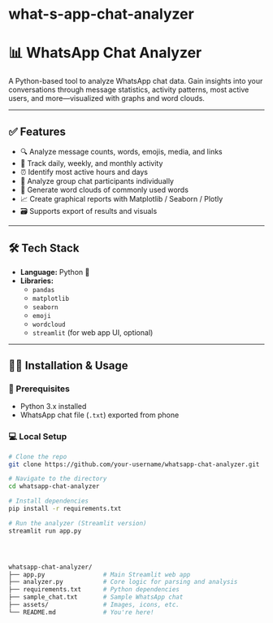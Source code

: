 # what-s-app-chat-analyzer

# 📊 WhatsApp Chat Analyzer

A Python-based tool to analyze WhatsApp chat data. Gain insights into your conversations through message statistics, activity patterns, most active users, and more—visualized with graphs and word clouds.

---

## ✅ Features

- 🔍 Analyze message counts, words, emojis, media, and links
- 📅 Track daily, weekly, and monthly activity
- ⏰ Identify most active hours and days
- 👥 Analyze group chat participants individually
- 🧠 Generate word clouds of commonly used words
- 📈 Create graphical reports with Matplotlib / Seaborn / Plotly
- 🗃 Supports export of results and visuals

---

## 🛠️ Tech Stack

- **Language:** Python 🐍
- **Libraries:** 
  - `pandas`
  - `matplotlib`
  - `seaborn`
  - `emoji`
  - `wordcloud`
  - `streamlit` (for web app UI, optional)

---

## 🧑‍💻 Installation & Usage

### 🔧 Prerequisites

- Python 3.x installed
- WhatsApp chat file (`.txt`) exported from phone

### 💻 Local Setup

```bash
# Clone the repo
git clone https://github.com/your-username/whatsapp-chat-analyzer.git

# Navigate to the directory
cd whatsapp-chat-analyzer

# Install dependencies
pip install -r requirements.txt

# Run the analyzer (Streamlit version)
streamlit run app.py




whatsapp-chat-analyzer/
├── app.py                # Main Streamlit web app
├── analyzer.py           # Core logic for parsing and analysis
├── requirements.txt      # Python dependencies
├── sample_chat.txt       # Sample WhatsApp chat
├── assets/               # Images, icons, etc.
└── README.md             # You're here!



